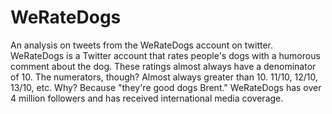 # WeRateDogs
An analysis on tweets from the WeRateDogs account on twitter. WeRateDogs is a Twitter 
account that rates people's dogs with a humorous comment about the dog. These 
ratings almost always have a denominator of 10. The numerators, though? Almost always 
greater than 10. 11/10, 12/10, 13/10, etc. Why? Because "they're good dogs Brent." 
WeRateDogs has over 4 million followers and has received international media coverage.
